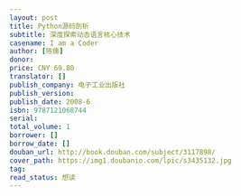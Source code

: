 ```yaml
---
layout: post
title: Python源码剖析
subtitle: 深度探索动态语言核心技术
casename: I am a Coder
author: [陈儒]
donor: 
price: CNY 69.80
translator: []
publish_company: 电子工业出版社
publish_version: 
publish_date: 2008-6
isbn: 9787121068744
serial: 
total_volume: 1
borrower: []
borrow_date: []
douban_url: http://book.douban.com/subject/3117898/
cover_path: https://img1.doubanio.com/lpic/s3435132.jpg
tag: 
read_status: 想读
---
```


